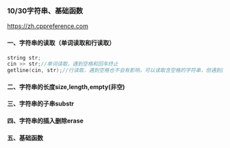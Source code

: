 ### 10/30字符串、基础函数

https://zh.cppreference.com



#### 一、字符串的读取（单词读取和行读取）

```cpp
string str;
cin >> str;//单词读取，遇到空格和回车终止
getline(cin, str);//行读取，遇到空格也不会有影响，可以读取含空格的字符串，但遇到回车停止
```

#### 二、字符串的长度size,length,empty(非空)

#### 三、字符串的子串substr

#### 四、字符串的插入删除erase

#### 五、基础函数